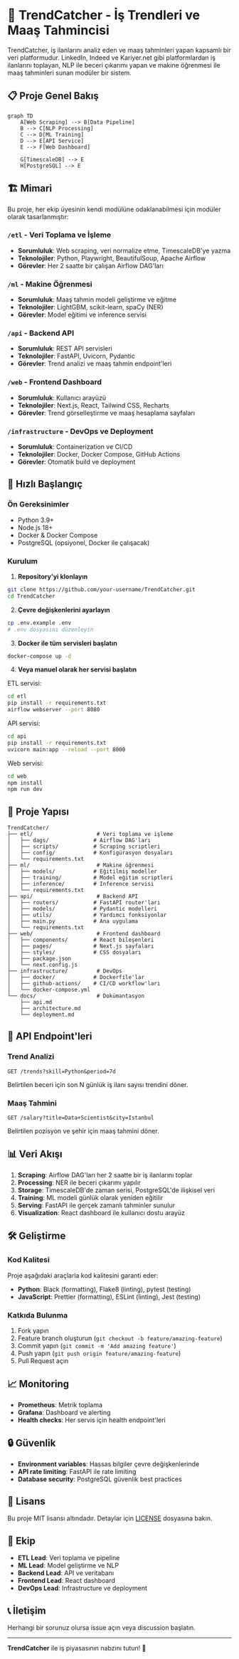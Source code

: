 # 🚀 TrendCatcher - İş Trendleri ve Maaş Tahmincisi

TrendCatcher, iş ilanlarını analiz eden ve maaş tahminleri yapan kapsamlı bir veri platformudur. LinkedIn, Indeed ve Kariyer.net gibi platformlardan iş ilanlarını toplayan, NLP ile beceri çıkarımı yapan ve makine öğrenmesi ile maaş tahminleri sunan modüler bir sistem.

## 📋 Proje Genel Bakış

```mermaid
graph TD
    A[Web Scraping] --> B[Data Pipeline]
    B --> C[NLP Processing]
    C --> D[ML Training]
    D --> E[API Service]
    E --> F[Web Dashboard]
    
    G[TimescaleDB] --> E
    H[PostgreSQL] --> E
```

## 🏗️ Mimari

Bu proje, her ekip üyesinin kendi modülüne odaklanabilmesi için modüler olarak tasarlanmıştır:

### `/etl` - Veri Toplama ve İşleme
- **Sorumluluk**: Web scraping, veri normalize etme, TimescaleDB'ye yazma
- **Teknolojiler**: Python, Playwright, BeautifulSoup, Apache Airflow
- **Görevler**: Her 2 saatte bir çalışan Airflow DAG'ları

### `/ml` - Makine Öğrenmesi
- **Sorumluluk**: Maaş tahmin modeli geliştirme ve eğitme
- **Teknolojiler**: LightGBM, scikit-learn, spaCy (NER)
- **Görevler**: Model eğitimi ve inference servisi

### `/api` - Backend API
- **Sorumluluk**: REST API servisleri
- **Teknolojiler**: FastAPI, Uvicorn, Pydantic
- **Görevler**: Trend analizi ve maaş tahmin endpoint'leri

### `/web` - Frontend Dashboard
- **Sorumluluk**: Kullanıcı arayüzü
- **Teknolojiler**: Next.js, React, Tailwind CSS, Recharts
- **Görevler**: Trend görselleştirme ve maaş hesaplama sayfaları

### `/infrastructure` - DevOps ve Deployment
- **Sorumluluk**: Containerization ve CI/CD
- **Teknolojiler**: Docker, Docker Compose, GitHub Actions
- **Görevler**: Otomatik build ve deployment

## 🚀 Hızlı Başlangıç

### Ön Gereksinimler

- Python 3.9+
- Node.js 18+
- Docker & Docker Compose
- PostgreSQL (opsiyonel, Docker ile çalışacak)

### Kurulum

1. **Repository'yi klonlayın**
```bash
git clone https://github.com/your-username/TrendCatcher.git
cd TrendCatcher
```

2. **Çevre değişkenlerini ayarlayın**
```bash
cp .env.example .env
# .env dosyasını düzenleyin
```

3. **Docker ile tüm servisleri başlatın**
```bash
docker-compose up -d
```

4. **Veya manuel olarak her servisi başlatın**

ETL servisi:
```bash
cd etl
pip install -r requirements.txt
airflow webserver --port 8080
```

API servisi:
```bash
cd api
pip install -r requirements.txt
uvicorn main:app --reload --port 8000
```

Web servisi:
```bash
cd web
npm install
npm run dev
```

## 📁 Proje Yapısı

```
TrendCatcher/
├── etl/                    # Veri toplama ve işleme
│   ├── dags/              # Airflow DAG'ları
│   ├── scripts/           # Scraping scriptleri
│   ├── config/            # Konfigürasyon dosyaları
│   └── requirements.txt
├── ml/                     # Makine öğrenmesi
│   ├── models/            # Eğitilmiş modeller
│   ├── training/          # Model eğitim scriptleri
│   ├── inference/         # Inference servisi
│   └── requirements.txt
├── api/                    # Backend API
│   ├── routers/           # FastAPI router'ları
│   ├── models/            # Pydantic modelleri
│   ├── utils/             # Yardımcı fonksiyonlar
│   ├── main.py            # Ana uygulama
│   └── requirements.txt
├── web/                    # Frontend dashboard
│   ├── components/        # React bileşenleri
│   ├── pages/             # Next.js sayfaları
│   ├── styles/            # CSS dosyaları
│   ├── package.json
│   └── next.config.js
├── infrastructure/         # DevOps
│   ├── docker/            # Dockerfile'lar
│   ├── github-actions/    # CI/CD workflow'ları
│   └── docker-compose.yml
└── docs/                   # Dokümantasyon
    ├── api.md
    ├── architecture.md
    └── deployment.md
```

## 🔧 API Endpoint'leri

### Trend Analizi
```http
GET /trends?skill=Python&period=7d
```

Belirtilen beceri için son N günlük iş ilanı sayısı trendini döner.

### Maaş Tahmini
```http
GET /salary?title=Data+Scientist&city=Istanbul
```

Belirtilen pozisyon ve şehir için maaş tahmini döner.

## 📊 Veri Akışı

1. **Scraping**: Airflow DAG'ları her 2 saatte bir iş ilanlarını toplar
2. **Processing**: NER ile beceri çıkarımı yapılır
3. **Storage**: TimescaleDB'de zaman serisi, PostgreSQL'de ilişkisel veri
4. **Training**: ML modeli günlük olarak yeniden eğitilir
5. **Serving**: FastAPI ile gerçek zamanlı tahminler sunulur
6. **Visualization**: React dashboard ile kullanıcı dostu arayüz

## 🛠️ Geliştirme

### Kod Kalitesi

Proje aşağıdaki araçlarla kod kalitesini garanti eder:

- **Python**: Black (formatting), Flake8 (linting), pytest (testing)
- **JavaScript**: Prettier (formatting), ESLint (linting), Jest (testing)

### Katkıda Bulunma

1. Fork yapın
2. Feature branch oluşturun (`git checkout -b feature/amazing-feature`)
3. Commit yapın (`git commit -m 'Add amazing feature'`)
4. Push yapın (`git push origin feature/amazing-feature`)
5. Pull Request açın

## 📈 Monitoring

- **Prometheus**: Metrik toplama
- **Grafana**: Dashboard ve alerting
- **Health checks**: Her servis için health endpoint'leri

## 🔒 Güvenlik

- **Environment variables**: Hassas bilgiler çevre değişkenlerinde
- **API rate limiting**: FastAPI ile rate limiting
- **Database security**: PostgreSQL güvenlik best practices

## 📝 Lisans

Bu proje MIT lisansı altındadır. Detaylar için [LICENSE](LICENSE) dosyasına bakın.

## 🤝 Ekip

- **ETL Lead**: Veri toplama ve pipeline
- **ML Lead**: Model geliştirme ve NLP
- **Backend Lead**: API ve veritabanı
- **Frontend Lead**: React dashboard
- **DevOps Lead**: Infrastructure ve deployment

## 📞 İletişim

Herhangi bir sorunuz olursa issue açın veya discussion başlatın.

---

**TrendCatcher** ile iş piyasasının nabzını tutun! 🎯